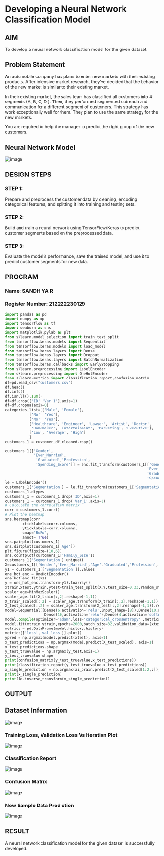 # Developing a Neural Network Classification Model

## AIM
To develop a neural network classification model for the given dataset.
## Problem Statement

An automobile company has plans to enter new markets with their existing products. After intensive market research, they’ve decided that the behavior of the new market is similar to their existing market.

In their existing market, the sales team has classified all customers into 4 segments (A, B, C, D ). Then, they performed segmented outreach and communication for a different segment of customers. This strategy has work exceptionally well for them. They plan to use the same strategy for the new markets.

You are required to help the manager to predict the right group of the new customers.

## Neural Network Model

![image](https://github.com/user-attachments/assets/a6ff23d7-df37-4320-bfc5-4618ccbcbd99)

## DESIGN STEPS

### STEP 1:
Prepare and preprocess the customer data by cleaning, encoding categorical features, and splitting it into training and testing sets.
### STEP 2:
Build and train a neural network using TensorFlow/Keras to predict customer segments based on the preprocessed data.

### STEP 3:
Evaluate the model’s performance, save the trained model, and use it to predict customer segments for new data.



## PROGRAM

### Name: SANDHIYA R
### Register Number: 212222230129

```python
import pandas as pd
import numpy as np
import tensorflow as tf
import seaborn as sns
import matplotlib.pylab as plt
from sklearn.model_selection import train_test_split
from tensorflow.keras.models import Sequential
from tensorflow.keras.models import load_model
from tensorflow.keras.layers import Dense
from tensorflow.keras.layers import Dropout
from tensorflow.keras.layers import BatchNormalization
from tensorflow.keras.callbacks import EarlyStopping
from sklearn.preprocessing import LabelEncoder
from sklearn.preprocessing import OneHotEncoder
from sklearn.metrics import classification_report,confusion_matrix
df=pd.read_csv("customers.csv")
df.head()
df.info()
df.isnull().sum()
df=df.drop(['ID','Var_1'],axis=1)
df=df.dropna(axis=0)
categories_list=[['Male', 'Female'],
           ['No', 'Yes'],
           ['No', 'Yes'],
           ['Healthcare', 'Engineer', 'Lawyer', 'Artist', 'Doctor',
            'Homemaker', 'Entertainment', 'Marketing', 'Executive'],
           ['Low', 'Average', 'High']
           ]
customers_1 = customer_df_cleaned.copy()

customers_1[['Gender',
             'Ever_Married',
              'Graduated','Profession',
              'Spending_Score']] = enc.fit_transform(customers_1[['Gender',
                                                                 'Ever_Married',
                                                                 'Graduated','Profession',
                                                                 'Spending_Score']])
le = LabelEncoder()
customers_1['Segmentation'] = le.fit_transform(customers_1['Segmentation'])
customers_1.dtypes
customers_1 = customers_1.drop('ID',axis=1)
customers_1 = customers_1.drop('Var_1',axis=1)
# Calculate the correlation matrix
corr = customers_1.corr()
# Plot the heatmap
sns.heatmap(corr,
        xticklabels=corr.columns,
        yticklabels=corr.columns,
        cmap="BuPu",
        annot= True)
sns.pairplot(customers_1)
sns.distplot(customers_1['Age'])
plt.figure(figsize=(10,6))
sns.countplot(customers_1['Family_Size'])
customers_1['Segmentation'].unique()
X=customers_1[['Gender','Ever_Married','Age','Graduated','Profession','Work_Experience','Spending_Score','Family_Size']].values
y1 = customers_1[['Segmentation']].values
one_hot_enc = OneHotEncoder()
one_hot_enc.fit(y1)
y = one_hot_enc.transform(y1).toarray()
xtrain,xtest,ytrain,ytest=train_test_split(X,Y,test_size=0.33,random_state=42)
scaler_age=MinMaxScaler()
scaler_age.fit(X_train[:,2].reshape(-1,1))
X_train_scaled[:,2] = scaler_age.transform(X_train[:,2].reshape(-1,1)).reshape(-1)
X_test_scaled[:,2] = scaler_age.transform(X_test[:,2].reshape(-1,1)).reshape(-1)
model=Sequential([Dense(6,activation='relu',input_shape=[8]),Dense(10,activation='relu'),
                  Dense(10,activation='relu'),Dense(4,activation='softmax')])
model.compile(optimizer='adam',loss='categorical_crossentropy' ,metrics=['accuracy'])
model.fit(xtrain,ytrain,epochs=2000,batch_size=32,validation_data=(xtest,ytest))
metrics = pd.DataFrame(model.history.history)
metrics[['loss','val_loss']].plot()
ypred = np.argmax(model.predict(xtest), axis=1)
x_test_predictions = np.argmax(model.predict(X_test_scaled), axis=1)
x_test_predictions.shape
y_test_truevalue = np.argmax(y_test,axis=1)
y_test_truevalue.shape
print(confusion_matrix(y_test_truevalue,x_test_predictions))
print(classification_report(y_test_truevalue,x_test_predictions))
x_single_prediction = np.argmax(ai_brain.predict(X_test_scaled[1:2,:]), axis=1)
print(x_single_prediction)
print(le.inverse_transform(x_single_prediction))
```
## OUTPUT

## Dataset Information
![image](https://github.com/user-attachments/assets/cd11cae9-96b8-420b-bdf6-d9d79ee2b4a1)

### Training Loss, Validation Loss Vs Iteration Plot
![image](https://github.com/user-attachments/assets/5b37440f-9a23-4e50-b490-49ce015935d2)

### Classification Report

![image](https://github.com/user-attachments/assets/886863e7-e292-472c-a19f-e3ec9d5a06f1)

### Confusion Matrix

![image](https://github.com/user-attachments/assets/2a721597-a9a2-43f2-a5ca-172e614abacd)


### New Sample Data Prediction

![image](https://github.com/user-attachments/assets/d0fabf1d-e4f7-4d67-acbd-1952ede18a8d)

## RESULT
A neural network classification model for the given dataset is successfully developed.
